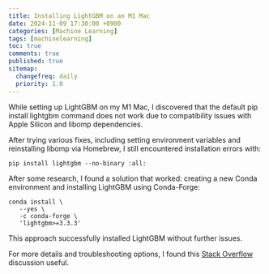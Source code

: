 ```yaml
---
title: Installing LightGBM on an M1 Mac
date: 2024-11-09 17:30:00 +0900
categories: [Machine Learning]
tags: [machinelearning]
toc: true
comments: true
published: true
sitemap:
  changefreq: daily
  priority: 1.0
---
```


While setting up LightGBM on my M1 Mac, I discovered that the default pip install lightgbm command does not work due to compatibility issues with Apple Silicon and libomp dependencies.

After trying various fixes, including setting environment variables and reinstalling libomp via Homebrew, I still encountered installation errors with:

`pip install lightgbm --no-binary :all:`

After some research, I found a solution that worked: creating a new Conda environment and installing LightGBM using Conda-Forge:
```
conda install \
   --yes \
   -c conda-forge \
   'lightgbm>=3.3.3'
```
This approach successfully installed LightGBM without further issues.

For more details and troubleshooting options, I found this [Stack Overflow](https://stackoverflow.com/questions/74568115/is-lightgbm-available-for-mac-m1) discussion useful.